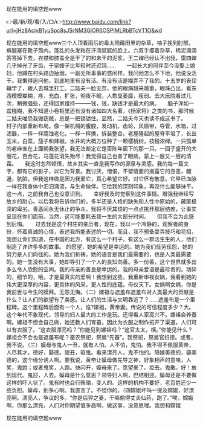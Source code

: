 现在能用的填空题www

👉最/新/观/看/入/口/👉http://www.baidu.com/link?url=jHz8AcivB1yuSpc8sJSrNM3GjOR6OSPiMLRbBTcVT1O&wd

现在能用的填空题www三个人顶着雨后的毒太阳薅田里的杂草，袖子挽到肘部，裤腿塞在靴子筒内。蓬乱的头发粘在汗渍腻腻的脸上。六双手攥着杂草，稀泥滴滴答答掉下去，衣襟和膝盖全是干了的和未干的泥浆。王二婶已经认不出我，雷四婶几乎掉光了牙齿，于家嫂子比年轻时还迟钝……　　一起长大的同伴至今没娶上媳妇，他蹲在村头路边抽烟，一副无所事事的悠闲样。我问他怎么不下地，他说没活干。我懒得追问他，到底地里有没有活。有没有活是糊弄不了我的。十五岁的表侄辍学了，跟人去城里打工。二姑夫一脸无奈，他的眼病越来越重，眼珠凸出，看东西模模糊糊，疼，充血，扩张，彻夜不眠，人愈显萎靡，瘦弱。去大医院看过几次，稍微强些，还得回家维持―――钱，钱，缺钱才是最大的病。　　脑子浑如一盆糨糊，我不知道小卷柜里还有没有诸如四大名著，《杨家将》之类的书，那时候二姑夫唯恐我做窃贼，总是一把锁锁住。显然，二姑夫今天也读不成这书了。　　村子内部重新布局。像一架机械的腹腔，发动机，齿轮，风扇带，导管，水箱，过滤器，一样一样腐蚀老化，一样一样换，拆装整合。老屋隆起的屋脊平坦了，长出玉米，白菜，茄子和辣椒。水井的大概方位种了一颗樱桃树，枝桠浓绿。一只孤单的老麻雀在上面朝我张望，我无法断定它是否陈年窗下的那一只。一园子盛开的大丽花，百合花，马莲花消失殆尽！我觉得自己也害了眼病，蒙上一层又一层的清霜。　　我这时忽然顿悟，故乡其实一直是我写作的源泉与灵感。我的每一篇文字，都有它的影子，以它为背景。我讨厌，憎恨，不留情面的揭露它的丑恶，龌遢，肮脏，但我这样做是因为我爱它，真心希望它好。对它怀有敬意。它早已血脉一样在我身体中汩汩涌流，与生命做伴。它给我的深刻印象，再没什么能够抹平。这一点，之前我自己也没意识到。　　幸好我及时觉察到这件事情。增强我继续写故乡的耐心。以后我将告诉你们的，多半还是人格的缺失和人性中原始的，藏匿极深的卑劣。善恶间永无休止的争斗。我将不厌其烦的一点点挑开那层结痂，让事实呈现在你们面前。当然，这可能要耗去我一生的大部分时间。　　但我不会为此感到后悔。　　过去我是这个村庄的亲历者，现在，我以一个冷静的，观察者的身份，怀着真诚的心情，表述我所能表述的一切。而且，我不预备耍弄技巧和花招，我想让你们知道，在中国的北方，有这么一个村子，有这么一群活生生的人，他们制造了许许多多的故事。
的愿望，她的希望是幸运的。她为我们任劳任怨，她的努力是人们向往的。她为我们祈祷，她的语言是我们最需要的，也是人类最需要的。她一生没有大事，她却导引了一个人的良知向善。多一份善，这个世界就多出多么令人欣慰的空间。我的母亲的善良是幸运的。我的母亲爱语是最珍贵的。琐碎的，细节的，哦，才是最真实的爱啊！我想到这些，我重新审视女娲，我看到她的伟大更深厚的内容，更具体的风采，更人性的底蕴。母仪天下。女娲啊女娲，你是我前世与今生的膜拜。无怨无悔。（二）嫘祖与遮羞布遮羞布对人类最大的贡献是什么？让人们的欲望有了美感。让人们的生活与文明靠近了？……遮羞布是一个里程碑。这个里程碑后面有一个人，谁?嫘祖，黄帝妻。传说的可信程度多少？大。这个年代不象现代，领导的妇人最大的工作是玩。还得看人家高兴不。嫘祖会养蚕啊。嫘祖不但会自己做，她还教人们育蚕，因此为衣服之制作拓开了渠道，人们可以有衣服了。“这衣服漂亮吗？”你能见到嫘祖吗？“这官太太，横。”你能见什么？嫘祖会不会也是遮羞布呢？蚕农祭祀，祭奠“先蚕”。我祭祀，祭奠官妇德。或者，我不说。（三）嫫母与鬼人一丑，就有人怕。人不怕，鬼怕。我不得不佩服黄帝，人尽其才。德好，娶德。貌丑，驱鬼。看来漂亮人，鬼不怕的。陪嫁美德的，娶美德的，这个缘分诱人啊。要我说，黄帝让嫫母做先导之神，好象相声的意味，人笑，鬼跑；或者鬼笑，人跑。快闪开，嫫母来了。愿望来了。疫去。鬼散。好！放到现代。鬼迎，人去。嫫母是什么意思？领导妇人啊，巴结相迎。嫫母还是不要做这样的吓人状了。鬼有时也会行贿赂，变人的。这样的机构不要好，老百姓还少一些负担。嫫母，别多心啊。我直言了。不怪你的。（四嫦娥坏吗一提及嫦娥，好漂亮啊。漂亮人，争议的多。“你是后羿之妻，干嘛偷得丈夫仙药，跑了。”唉，嫦娥啊，你那么漂亮，人们对你期望值多高啊，做这事，没意思哩。我想和嫦娥


现在能用的填空题www
